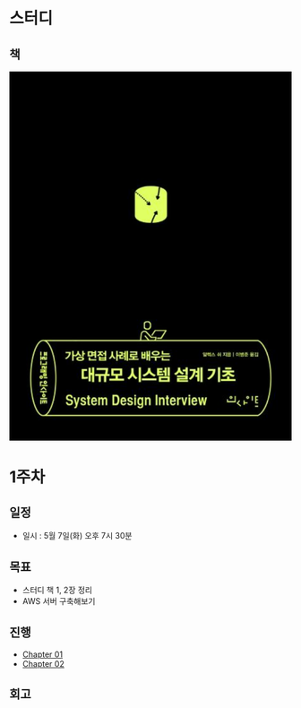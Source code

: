 # 스터디
## 책
![스터디 책표지](assets/bookcover.png)

# 1주차
## 일정
- 일시 : 5월 7일(화) 오후 7시 30분

## 목표 
- 스터디 책 1, 2장 정리
- AWS 서버 구축해보기

## 진행
- [Chapter 01](chapter-01.md)
- [Chapter 02](chapter-02.md)

## 회고
